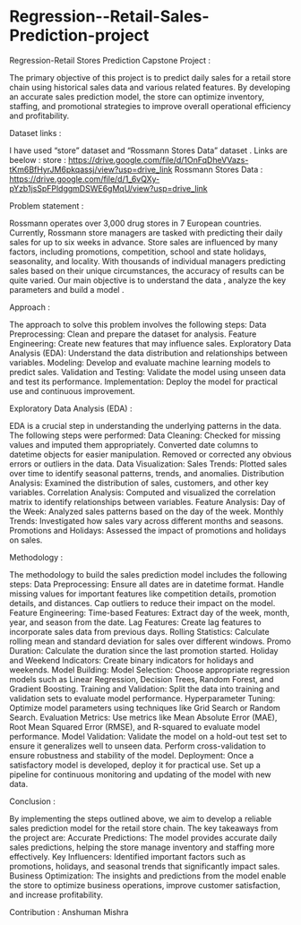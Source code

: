 # Regression--Retail-Sales-Prediction-project

Regression-Retail Stores Prediction Capstone Project :

The primary objective of this project is to predict daily sales for a retail store chain using historical sales data and various related features. By developing an accurate sales prediction model, the store can optimize inventory, staffing, and promotional strategies to improve overall operational efficiency and profitability.


Dataset links :

I have used “store” dataset and “Rossmann Stores Data” dataset . Links are beelow :
store : https://drive.google.com/file/d/1OnFqDheVVazs-tKm6BfHyrJM6pkqassj/view?usp=drive_link
Rossmann Stores Data : https://drive.google.com/file/d/1_6vQXy-pYzb1jsSpFPldggmDSWE6gMqU/view?usp=drive_link


Problem statement :

Rossmann operates over 3,000 drug stores in 7 European countries. Currently, Rossmann store managers are tasked with predicting their daily sales for up to six weeks in advance. Store sales are influenced by many factors, including promotions, competition, school and state holidays, seasonality, and locality. With thousands of individual managers predicting sales based on their unique circumstances, the accuracy of results can be quite varied. Our main objective is to understand the data , analyze the key parameters and build a model .


Approach :

The approach to solve this problem involves the following steps:
    Data Preprocessing: Clean and prepare the dataset for analysis.
    Feature Engineering: Create new features that may influence sales.
    Exploratory Data Analysis (EDA): Understand the data distribution and relationships between variables.
    Modeling: Develop and evaluate machine learning models to predict sales.
    Validation and Testing: Validate the model using unseen data and test its performance.
    Implementation: Deploy the model for practical use and continuous improvement.


Exploratory Data Analysis (EDA) :

EDA is a crucial step in understanding the underlying patterns in the data. The following steps were performed:
    Data Cleaning:
        Checked for missing values and imputed them appropriately.
        Converted date columns to datetime objects for easier manipulation.
        Removed or corrected any obvious errors or outliers in the data.
    Data Visualization:
        Sales Trends: Plotted sales over time to identify seasonal patterns, trends, and anomalies.
        Distribution Analysis: Examined the distribution of sales, customers, and other key variables.
        Correlation Analysis: Computed and visualized the correlation matrix to identify relationships between variables.
    Feature Analysis:
        Day of the Week: Analyzed sales patterns based on the day of the week.
        Monthly Trends: Investigated how sales vary across different months and seasons.
        Promotions and Holidays: Assessed the impact of promotions and holidays on sales.


Methodology :

The methodology to build the sales prediction model includes the following steps:
    Data Preprocessing:
        Ensure all dates are in datetime format.
        Handle missing values for important features like competition details, promotion details, and distances.
        Cap outliers to reduce their impact on the model.
    Feature Engineering:
        Time-based Features: Extract day of the week, month, year, and season from the date.
        Lag Features: Create lag features to incorporate sales data from previous days.
        Rolling Statistics: Calculate rolling mean and standard deviation for sales over different windows.
        Promo Duration: Calculate the duration since the last promotion started.
        Holiday and Weekend Indicators: Create binary indicators for holidays and weekends.
    Model Building:
        Model Selection: Choose appropriate regression models such as Linear Regression, Decision Trees, Random Forest, and Gradient Boosting.
        Training and Validation: Split the data into training and validation sets to evaluate model performance.
        Hyperparameter Tuning: Optimize model parameters using techniques like Grid Search or Random Search.
    Evaluation Metrics:
        Use metrics like Mean Absolute Error (MAE), Root Mean Squared Error (RMSE), and R-squared to evaluate model performance.
    Model Validation:
        Validate the model on a hold-out test set to ensure it generalizes well to unseen data.
        Perform cross-validation to ensure robustness and stability of the model.
    Deployment:
        Once a satisfactory model is developed, deploy it for practical use.
        Set up a pipeline for continuous monitoring and updating of the model with new data.


Conclusion :

By implementing the steps outlined above, we aim to develop a reliable sales prediction model for the retail store chain. The key takeaways from the project are:
    Accurate Predictions: The model provides accurate daily sales predictions, helping the store manage inventory and staffing more effectively.
    Key Influencers: Identified important factors such as promotions, holidays, and seasonal trends that significantly impact sales.
    Business Optimization: The insights and predictions from the model enable the store to optimize business operations, improve customer satisfaction, and increase profitability.

Contribution :  Anshuman Mishra
